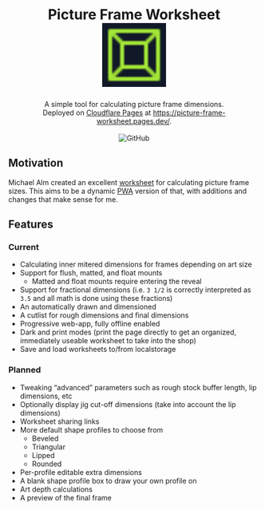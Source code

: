 <h1 align="center">
  Picture Frame Worksheet
  <br>
  <a href="https://picture-frame-worksheet.pages.dev/"><img alt="icon" width="128" height="128" src="./public/favicon.svg"></a>
</h1>
<div align="center">
  A simple tool for calculating picture frame dimensions.
</div>
<div align="center">
  Deployed on <a href="https://pages.cloudflare.com/">Cloudflare Pages</a> at <a href="https://picture-frame-worksheet.pages.dev/">https://picture-frame-worksheet.pages.dev/</a>.
</div>
<br />
<div align="center">
  <img alt="GitHub" src="https://img.shields.io/github/license/hamaluik/picture-frame-worksheet?style=flat-square">
</div>

## Motivation

Michael Alm created an excellent [worksheet](https://www.almfab.com/store/p/free-picture-frame-worksheet) for calculating picture frame sizes. This aims to be a dynamic [PWA](https://developer.mozilla.org/en-US/docs/Web/Progressive_web_apps) version of that, with additions and changes that make sense for me.

## Features

### Current

* Calculating inner mitered dimensions for frames depending on art size
* Support for flush, matted, and float mounts
    + Matted and float mounts require entering the reveal
* Support for fractional dimensions (i.e. `3 1/2` is correctly interpreted as `3.5` and all math is done using these fractions)
* An automatically drawn and dimensioned 
* A cutlist for rough dimensions and final dimensions
* Progressive web-app, fully offline enabled
* Dark and print modes (print the page directly to get an organized, immediately useable worksheet to take into the shop)
* Save and load worksheets to/from localstorage

### Planned

* Tweaking “advanced” parameters such as rough stock buffer length, lip dimensions, etc
* Optionally display jig cut-off dimensions (take into account the lip dimensions)
* Worksheet sharing links
* More default shape profiles to choose from
    + Beveled
    + Triangular
    + Lipped
    + Rounded
* Per-profile editable extra dimensions
* A blank shape profile box to draw your own profile on
* Art depth calculations
* A preview of the final frame


